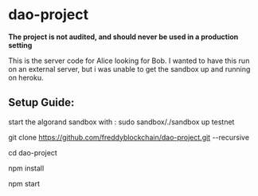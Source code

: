 
# dao-project

**The project is not audited, and should never be used in a production setting**

This is the server code for Alice looking for Bob. I wanted to have this run on an external server,
but i was unable to get the sandbox up and running on heroku. 

## Setup Guide:

start the algorand sandbox with : sudo sandbox/./sandbox up testnet

git clone https://github.com/freddyblockchain/dao-project.git --recursive

cd dao-project

npm install

npm start
